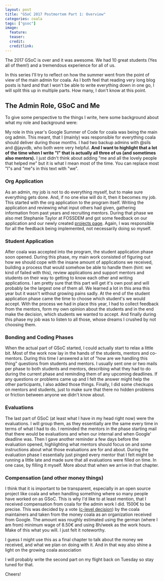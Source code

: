 ```yaml
---
layout: post
title: "GSoC 2017 Postmortem Part 1: Overview"
categories: coala
tags: ["gsoc"]
image:
  feature:
  teaser:
  credit:
  creditlink:
---
```


The 2017 GSoC is over and it was awesome. We had 10 great students
(Yes all of them!) and a tremendous experience for all of us.

In this series I'll try to reflect on how the summer went from the point
of view of the main admin for coala.
As I both feel that reading very long blog posts is hard and that I
won't be able to write everything down in one go, I will split this up
in multiple parts.
How many, I don't know at this point.


The Admin Role, GSoC and Me
----------------------------

To give some perspective to the things I write, here some background
about what my role and background were:

My role in this year's Google Summer of Code for coala was being the
main org admin. This meant, that I (mainly) was responsible for
everything coala should deliver during those months.
I had two backup admins with @sils and @jayvdb, who both were very
helpful.
**And I want to highlight that a lot of the time when I write "I" that
is actually all three of us (and sometimes also mentors).**
I just didn't think about adding "me and all the lovely people that
helped me" but it is what I mean most of the time.
You can replace most "I"s and "me"s in this text with "we".

### Org Application
As an admin, my job is not to do everything myself, but to
make sure everything gets done.
And, if no one else will do it, then it becomes my job.
This started with the org application to the program itself.
Writing the application and reviewing what input others had given,
gathering information from past years and recruiting mentors.
During that phase we also met Stephanie Taylor at FOSSDEM and got some
feedback on our application and our newly created
[projects page](http://projects.coala.io/).
Again, I was responsible for all the feedback being implemented, not
necessarily doing so myself.

### Student Application
After coala was accepted into the program, the student application phase
soon opened.
During this phase, my main work consisted of figuring out how we should
cope with the insane amount of applications we received, building a
process that would somehow be able to handle them (hint: we kind of
failed with this), review applications and support mentors and students
on their way to getting to know each other and writing applications.
I am pretty sure that this part will get it's own post and will probably
be the largest one of them all.
We learned a lot in this area this year but it wasn't without growing
pains sadly.
At the end of the student application phase came the time to choose
which student's we would accept.
With the process we had in place this year, I had to collect feedback
from the mentors, form my own opinion about the students and in the end
make the decision, which students we wanted to accept.
And finally during this phase my job was to listen to all those, whose
dreams I crushed by not choosing them.

### Bonding and Coding Phases
When the actual part of GSoC started, I could actually start to relax a
little bit.
Most of the work now lay in the hands of the students, mentors and
co-mentors.
During this time I answered a lot of "how are we handling this thing"
questions from students and mentors.
I usually sent one or two mails per phase to both students and mentors,
describing what they had to do during the current phase and reminding
them of any upcoming deadlines.
If any questions or problems came up and I felt the answer might help
the other participants, I also added those things.
Finally, I did some checkups on mentors and students, just to make
sure that there no hidden problems or friction between anyone we didn't
know about.

### Evaluations
The last part of GSoC (at least what I have in my head right now) were
the evaluations.
I will group them, as they essentially are the same every time in terms
of what I had to do.
I reminded the mentors in the phase starting mail that there would be
evaluations and when our internal and when Google' deadline was.
Then I gave another reminder a few days before the evaluation opened,
highlighting what mentors should focus on and some instructions about
what those evaluations are for and about.
During the evaluation phase I essentially just pinged every mentor that
I felt might be running a little late and made sure that all evaluations
were filled on time.
In one case, by filling it myself.
More about that when we arrive in that chapter.

### Compensation (and other money things)
I think that it is important to be transparent, especially in an open
source project like coala and when handling something where so many
people have worked on as GSoC.
This is why I'd like to at least mention, that I received compensation
from coala for the admin work I did.
1500€ to be precise.
This was decided by a vote
([c-level decision](https://github.com/coala/cEPs/blob/master/cEP-0001.md))
by the coala maintainers and taken from the money coala as an
organization received from Google.
The amount was roughly estimated using the german (where I am from)
minimum wage of 8.50€ and using 8h/week as the work hours.
Make of this what you will.
I just felt it noteworthy.

I guess I might use this as a final chapter to talk about the money we
received, and what we plan on doing with it.
And in that way also shine a light on the growing coala association


I will probably write the second part on my flight back on Tuesday so
stay tuned for that.

Cheers!